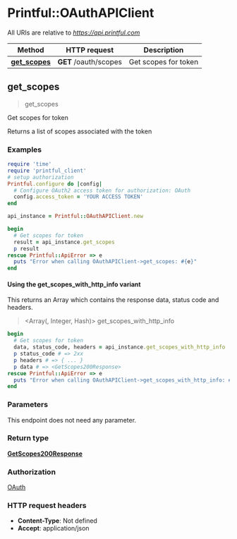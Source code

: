 # Printful::OAuthAPIClient

All URIs are relative to *https://api.printful.com*

| Method | HTTP request | Description |
| ------ | ------------ | ----------- |
| [**get_scopes**](OAuthAPIClient.md#get_scopes) | **GET** /oauth/scopes | Get scopes for token |


## get_scopes

> <GetScopes200Response> get_scopes

Get scopes for token

Returns a list of scopes associated with the token

### Examples

```ruby
require 'time'
require 'printful_client'
# setup authorization
Printful.configure do |config|
  # Configure OAuth2 access token for authorization: OAuth
  config.access_token = 'YOUR ACCESS TOKEN'
end

api_instance = Printful::OAuthAPIClient.new

begin
  # Get scopes for token
  result = api_instance.get_scopes
  p result
rescue Printful::ApiError => e
  puts "Error when calling OAuthAPIClient->get_scopes: #{e}"
end
```

#### Using the get_scopes_with_http_info variant

This returns an Array which contains the response data, status code and headers.

> <Array(<GetScopes200Response>, Integer, Hash)> get_scopes_with_http_info

```ruby
begin
  # Get scopes for token
  data, status_code, headers = api_instance.get_scopes_with_http_info
  p status_code # => 2xx
  p headers # => { ... }
  p data # => <GetScopes200Response>
rescue Printful::ApiError => e
  puts "Error when calling OAuthAPIClient->get_scopes_with_http_info: #{e}"
end
```

### Parameters

This endpoint does not need any parameter.

### Return type

[**GetScopes200Response**](GetScopes200Response.md)

### Authorization

[OAuth](../README.md#OAuth)

### HTTP request headers

- **Content-Type**: Not defined
- **Accept**: application/json

